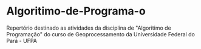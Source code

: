 # Algoritimo-de-Programa-o
Repertório destinado as atividades da disciplina de "Algoritimo de Programação" do curso de Geoprocessamento da Universidade Federal do Pará - UFPA

